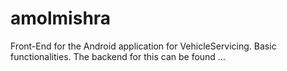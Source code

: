 # amolmishra
Front-End for the Android application for VehicleServicing. Basic functionalities. The backend for this can be found …
